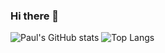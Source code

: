 ### Hi there 👋

![Paul's GitHub stats](https://github-readme-stats.vercel.app/api?username=pcolby&show_icons=true&theme=dark&include_all_commits=true&count_private=true)
![Top Langs](https://github-readme-stats.vercel.app/api/top-langs/?username=pcolby&layout=compact&theme=dark)
